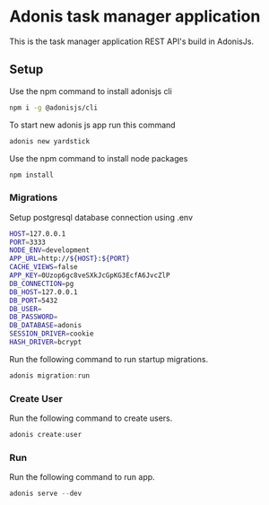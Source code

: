 # Adonis task manager application

This is the task manager application REST API's build in AdonisJs.

## Setup

Use the npm command to install adonisjs cli

```bash
npm i -g @adonisjs/cli
```

To start new adonis js app run this command

```bash
adonis new yardstick
```

Use the npm command to install node packages

```bash
npm install
```

### Migrations

Setup postgresql database connection using .env

```bash
HOST=127.0.0.1
PORT=3333
NODE_ENV=development
APP_URL=http://${HOST}:${PORT}
CACHE_VIEWS=false
APP_KEY=0Uzop6gc8veSXkJcGpKG3EcfA6JvcZlP
DB_CONNECTION=pg
DB_HOST=127.0.0.1
DB_PORT=5432
DB_USER=
DB_PASSWORD=
DB_DATABASE=adonis
SESSION_DRIVER=cookie
HASH_DRIVER=bcrypt
```

Run the following command to run startup migrations.

```js
adonis migration:run
```

### Create User

Run the following command to create users.

```js
adonis create:user
```

### Run

Run the following command to run app.

```js
adonis serve --dev
```

[For more information]: https://adonisjs.com/